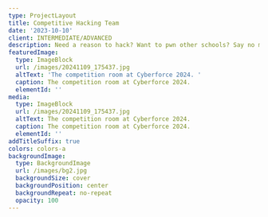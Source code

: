 ```yaml
---
type: ProjectLayout
title: Competitive Hacking Team
date: '2023-10-10'
client: INTERMEDIATE/ADVANCED
description: Need a reason to hack? Want to pwn other schools? Say no more!
featuredImage:
  type: ImageBlock
  url: /images/20241109_175437.jpg
  altText: 'The competition room at Cyberforce 2024. '
  caption: The competition room at Cyberforce 2024.
  elementId: ''
media:
  type: ImageBlock
  url: /images/20241109_175437.jpg
  altText: The competition room at Cyberforce 2024.
  caption: The competition room at Cyberforce 2024.
  elementId: ''
addTitleSuffix: true
colors: colors-a
backgroundImage:
  type: BackgroundImage
  url: /images/bg2.jpg
  backgroundSize: cover
  backgroundPosition: center
  backgroundRepeat: no-repeat
  opacity: 100
---
```

